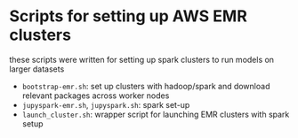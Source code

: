# Scripts for setting up AWS EMR clusters
these scripts were written for setting up spark clusters to run models on larger datasets

- `bootstrap-emr.sh`: set up clusters with hadoop/spark and download relevant packages across worker nodes
- `jupyspark-emr.sh`, `jupyspark.sh`: spark set-up
- `launch_cluster.sh`: wrapper script for launching EMR clusters with spark setup